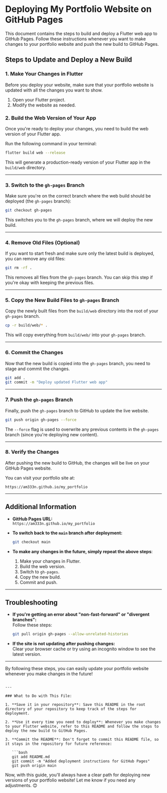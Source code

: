 
# Deploying My Portfolio Website on GitHub Pages

This document contains the steps to build and deploy a Flutter web app to GitHub Pages. Follow these instructions whenever you want to make changes to your portfolio website and push the new build to GitHub Pages.


## Steps to Update and Deploy a New Build

### 1. **Make Your Changes in Flutter**

Before you deploy your website, make sure that your portfolio website is updated with all the changes you want to show.

1. Open your Flutter project.
2. Modify the website as needed.

### 2. **Build the Web Version of Your App**

Once you're ready to deploy your changes, you need to build the web version of your Flutter app.

Run the following command in your terminal:

```bash
flutter build web --release
```

This will generate a production-ready version of your Flutter app in the `build/web` directory.

---

### 3. **Switch to the `gh-pages` Branch**

Make sure you're on the correct branch where the web build should be deployed (the `gh-pages` branch):

```bash
git checkout gh-pages
```

This switches you to the `gh-pages` branch, where we will deploy the new build.

---

### 4. **Remove Old Files (Optional)**

If you want to start fresh and make sure only the latest build is deployed, you can remove any old files:

```bash
git rm -rf .
```

This removes all files from the `gh-pages` branch. You can skip this step if you're okay with keeping the previous files.

---

### 5. **Copy the New Build Files to `gh-pages` Branch**

Copy the newly built files from the `build/web` directory into the root of your `gh-pages` branch.

```bash
cp -r build/web/* .
```

This will copy everything from `build/web/` into your `gh-pages` branch.

---

### 6. **Commit the Changes**

Now that the new build is copied into the `gh-pages` branch, you need to stage and commit the changes.

```bash
git add .
git commit -m "Deploy updated Flutter web app"
```

---

### 7. **Push the `gh-pages` Branch**

Finally, push the `gh-pages` branch to GitHub to update the live website.

```bash
git push origin gh-pages --force
```

The `--force` flag is used to overwrite any previous contents in the `gh-pages` branch (since you're deploying new content).

---

### 8. **Verify the Changes**

After pushing the new build to GitHub, the changes will be live on your GitHub Pages website.

You can visit your portfolio site at:

```
https://am333n.github.io/my_portfolio
```

---

## Additional Information

- **GitHub Pages URL:**  
   `https://am333n.github.io/my_portfolio`

- **To switch back to the `main` branch after deployment:**  
   ```bash
   git checkout main
   ```

- **To make any changes in the future, simply repeat the above steps**:  
   1. Make your changes in Flutter.
   2. Build the web version.
   3. Switch to `gh-pages`.
   4. Copy the new build.
   5. Commit and push.

---

## Troubleshooting

- **If you're getting an error about "non-fast-forward" or "divergent branches":**  
   Follow these steps:
   ```bash
   git pull origin gh-pages --allow-unrelated-histories
   ```

- **If the site is not updating after pushing changes:**  
   Clear your browser cache or try using an incognito window to see the latest version.

---

By following these steps, you can easily update your portfolio website whenever you make changes in the future!

```

---

### What to Do with This File:

1. **Save it in your repository**: Save this README in the root directory of your repository to keep track of the steps for deployment.

2. **Use it every time you need to deploy**: Whenever you make changes to your Flutter website, refer to this README and follow the steps to deploy the new build to GitHub Pages.

3. **Commit the README**: Don't forget to commit this README file, so it stays in the repository for future reference:
   
   ```bash
   git add README.md
   git commit -m "Added deployment instructions for GitHub Pages"
   git push origin main
   ```

Now, with this guide, you'll always have a clear path for deploying new versions of your portfolio website! Let me know if you need any adjustments. 😊